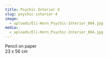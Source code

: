```yaml
---
title: Psychic Interior 4
slug: psychic-interior-4
image:
  - uploads/Eli-Horn_Psychic-Interior_004.jpg
media:
  - uploads/Eli-Horn_Psychic-Interior_004.jpg
---
```


Pencil on paper  
23 x 56 cm
